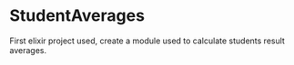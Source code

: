 # StudentAverages

First elixir project used, create a module used to calculate students result averages.
